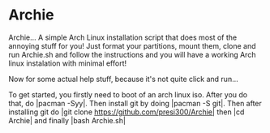 # Archie
Archie... A simple Arch Linux installation script that does most of the annoying stuff for you! Just format your partitions, mount them, clone and run Archie.sh and follow the instructions and you will have a working Arch linux instalation with minimal effort!

Now for some actual help stuff, because it's not quite click and run...

To get started, you firstly need to boot of an arch linux iso. After you do that, do |pacman -Syy|. Then install git by doing |pacman -S git|. Then after installing git do |git clone https://github.com/presi300/Archie| then |cd Archie| and finally |bash Archie.sh|


